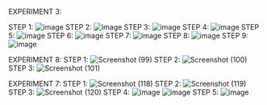 EXPERIMENT 3:

STEP 1:
![image](https://user-images.githubusercontent.com/113325376/217538588-56ab6c86-69c4-4c14-8742-c82dd721f998.png)
STEP 2:
![image](https://user-images.githubusercontent.com/113325376/217538640-738a8fed-6999-4fb9-81c3-8c0c79be7387.png)
STEP 3:
![image](https://user-images.githubusercontent.com/113325376/217538682-3f58da4c-344b-48b1-ad5a-dd61d5cc4900.png)
STEP 4:
![image](https://user-images.githubusercontent.com/113325376/217538741-02b52b99-47ad-4232-837c-a3f1df39fbee.png)
STEP 5:
![image](https://user-images.githubusercontent.com/113325376/217538857-148e3d83-5beb-42d4-9078-f0bc940c9d10.png)
STEP 6:
![image](https://user-images.githubusercontent.com/113325376/217538907-9ac4a905-a8d1-4212-920f-e6901a1a0d4e.png)
STEP 7:
![image](https://user-images.githubusercontent.com/113325376/217538982-fc1e39af-9d7e-495c-a8e6-88f0948fbd53.png)
STEP 8:
![image](https://user-images.githubusercontent.com/113325376/217539060-4f0c6bfd-61b5-4edc-9380-06796816817f.png)
STEP 9:
![image](https://user-images.githubusercontent.com/113325376/217539119-dd64e3a3-56d9-4dc8-a09a-97e5ff34aff8.png)

EXPERIMENT 8:
STEP 1:
![Screenshot (99)](https://user-images.githubusercontent.com/113325376/217534564-7211e6c3-3f61-4d48-b3bf-dc06a7944ed9.png)
STEP 2:
![Screenshot (100)](https://user-images.githubusercontent.com/113325376/217534653-9387febf-4d5f-4970-a2f3-19448c91c432.png)
STEP 3:
![Screenshot (101)](https://user-images.githubusercontent.com/113325376/217535010-88186ce4-fd43-4f13-8c34-da3955287dfa.png)

EXPERIMENT 7:
STEP 1:
![Screenshot (118)](https://user-images.githubusercontent.com/113325376/217532823-50618393-2b03-4719-aa38-dce0566bfb54.png)
STEP 2:
![Screenshot (119)](https://user-images.githubusercontent.com/113325376/217532709-a3846350-0e1a-4dbe-b86a-be78a18951c3.png)
STEP 3:
![Screenshot (120)](https://user-images.githubusercontent.com/113325376/217532954-dc5ea544-9918-4755-8640-f56f9151635a.png)
STEP 4:
![image](https://user-images.githubusercontent.com/113325376/217533832-2e7d13f4-aad5-43e3-b967-352157b8b311.png)
![image](https://user-images.githubusercontent.com/113325376/217533906-3afd45fe-c3aa-4809-a297-928e22a42640.png)
STEP 5:
![image](https://user-images.githubusercontent.com/113325376/217534073-e374a62f-ed53-4766-a0ef-5bcccf56247c.png)

